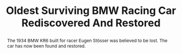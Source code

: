 ---
category: news
title: Oldest Surviving BMW Racing Car Rediscovered And Restored
abstract: The 1934 BMW KR6 built for racer Eugen Stösser was believed to be lost. The car has now been found and restored.
publishedDateTime: 2019-03-08T20:22:28Z
sourceUrl: https://www.msn.com/en-us/autos/classic-cars/oldest-surviving-bmw-racing-car-rediscovered-and-restored/ar-BBUxOOh?
type: article

provider:
  name: Motorious
  id: V_BBEZ2jt_global
tags:
  - Autos

images: 
  - url: https://img-s-msn-com.akamaized.net/tenant/amp/entityid/BBUy0Jg.img
    width: 1920
    height: 1080
    quality: 50
    title: 1934 BMW KR6
    attribution: 
    focalRegion:
      x1: 989
      x2: 989
      y1: 591
      y2: 591

---
